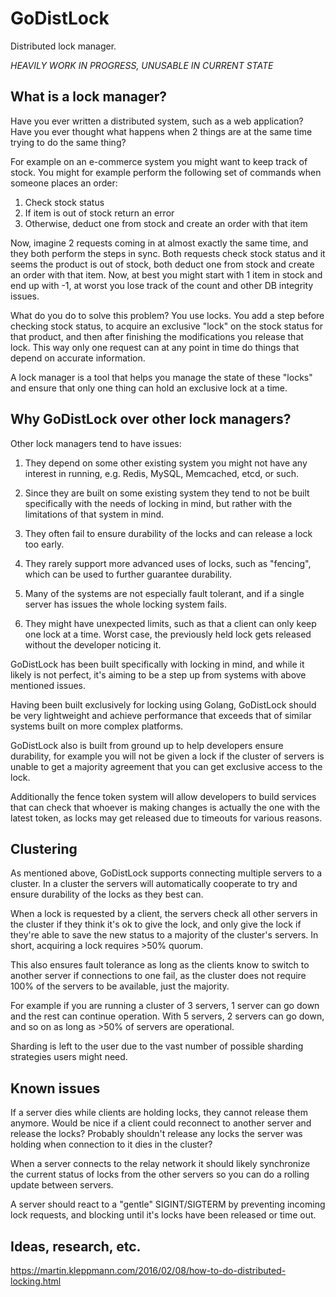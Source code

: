 # GoDistLock

Distributed lock manager.

*HEAVILY WORK IN PROGRESS, UNUSABLE IN CURRENT STATE*


## What is a lock manager?

Have you ever written a distributed system, such as a web application? Have you ever thought what happens when 2 things are at the same time trying to do the same thing?

For example on an e-commerce system you might want to keep track of stock. You might for example perform the following set of commands when someone places an order:

1. Check stock status
1. If item is out of stock return an error
1. Otherwise, deduct one from stock and create an order with that item

Now, imagine 2 requests coming in at almost exactly the same time, and they both perform the steps in sync. Both requests check stock status and it seems the product is out of stock, both deduct one from stock and create an order with that item. Now, at best you might start with 1 item in stock and end up with -1, at worst you lose track of the count and other DB integrity issues.

What do you do to solve this problem? You use locks. You add a step before checking stock status, to acquire an exclusive "lock" on the stock status for that product, and then after finishing the modifications you release that lock. This way only one request can at any point in time do things that depend on accurate information.
 
A lock manager is a tool that helps you manage the state of these "locks" and ensure that only one thing can hold an exclusive lock at a time.


## Why GoDistLock over other lock managers?

Other lock managers tend to have issues:

1. They depend on some other existing system you might not have any interest in running, e.g. Redis, MySQL, Memcached, etcd, or such.

1. Since they are built on some existing system they tend to not be built specifically with the needs of locking in mind, but rather with the limitations of that system in mind.

1. They often fail to ensure durability of the locks and can release a lock too early.

1. They rarely support more advanced uses of locks, such as "fencing", which can be used to further guarantee durability.

1. Many of the systems are not especially fault tolerant, and if a single server has issues the whole locking system fails.

1. They might have unexpected limits, such as that a client can only keep one lock at a time. Worst case, the previously held lock gets released without the developer noticing it.
 
GoDistLock has been built specifically with locking in mind, and while it likely is not perfect, it's aiming to be a step up from systems with above mentioned issues.

Having been built exclusively for locking using Golang, GoDistLock should be very lightweight and achieve performance that exceeds that of similar systems built on more complex platforms.

GoDistLock also is built from ground up to help developers ensure durability, for example you will not be given a lock if the cluster of servers is unable to get a majority agreement that you can get exclusive access to the lock.

Additionally the fence token system will allow developers to build services that can check that whoever is making changes is actually the one with the latest token, as locks may get released due to timeouts for various reasons.


## Clustering

As mentioned above, GoDistLock supports connecting multiple servers to a cluster. In a cluster the servers will automatically cooperate to try and ensure durability of the locks as they best can.

When a lock is requested by a client, the servers check all other servers in the cluster if they think it's ok to give the lock, and only give the lock if they're able to save the new status to a majority of the cluster's servers. In short, acquiring a lock requires >50% quorum.
  
This also ensures fault tolerance as long as the clients know to switch to another server if connections to one fail, as the cluster does not require 100% of the servers to be available, just the majority. 

For example if you are running a cluster of 3 servers, 1 server can go down and the rest can continue operation. With 5 servers, 2 servers can go down, and so on as long as >50% of servers are operational.

Sharding is left to the user due to the vast number of possible sharding strategies users might need.


## Known issues

If a server dies while clients are holding locks, they cannot release them anymore. Would be nice if a client could reconnect to another server and release the locks? Probably shouldn't release any locks the server was holding when connection to it dies in the cluster?

When a server connects to the relay network it should likely synchronize the current status of locks from the other servers so you can do a rolling update between servers.

A server should react to a "gentle" SIGINT/SIGTERM by preventing incoming lock requests, and blocking until it's locks have been released or time out.


## Ideas, research, etc.


https://martin.kleppmann.com/2016/02/08/how-to-do-distributed-locking.html
